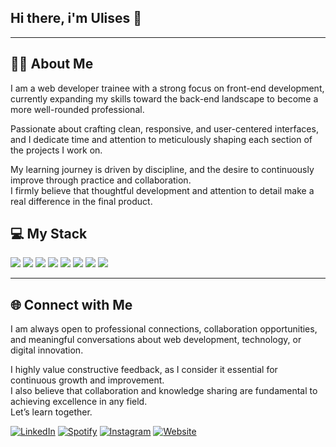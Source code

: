 ## Hi there, i'm Ulises 👋

---------

## 🧑‍💼 About Me

I am a web developer trainee with a strong focus on front-end development, currently expanding my skills toward the back-end landscape to become a more well-rounded professional.

Passionate about crafting clean, responsive, and user-centered interfaces, and I dedicate time and attention to meticulously shaping each section of the projects I work on.

My learning journey is driven by discipline, and the desire to continuously improve through practice and collaboration.  
I firmly believe that thoughtful development and attention to detail make a real difference in the final product.


## 💻 My Stack

<img src="https://img.shields.io/badge/-React-20232A?style=for-the-badge&logo=react&logoColor=61DAFB&label=" /> <img src="https://img.shields.io/badge/-JavaScript-323330?style=for-the-badge&logo=javascript&logoColor=F7DF1E&label=" /> <img src="https://img.shields.io/badge/-Tailwind-38B2AC?style=for-the-badge&logo=tailwind-css&logoColor=white&label=" /> <img src="https://img.shields.io/badge/-HTML5-E34F26?style=for-the-badge&logo=html5&logoColor=white&label=" /> <img src="https://img.shields.io/badge/-CSS3-1572B6?style=for-the-badge&logo=css3&logoColor=white&label=" /> <img src="https://img.shields.io/badge/-SQL-4479A1?style=for-the-badge&logo=sqlite&logoColor=white&label=" /> <img src="https://img.shields.io/badge/-Bootstrap-563D7C?style=for-the-badge&logo=bootstrap&logoColor=white&label=" /> <img src="https://img.shields.io/badge/-Firebase-FFCA28?style=for-the-badge&logo=firebase&logoColor=black&label=" />

------

## 🌐 Connect with Me

I am always open to professional connections, collaboration opportunities, and meaningful conversations about web development, technology, or digital innovation.

I highly value constructive feedback, as I consider it essential for continuous growth and improvement.  
I also believe that collaboration and knowledge sharing are fundamental to achieving excellence in any field.  
Let’s learn together.

[![LinkedIn](https://img.shields.io/badge/LinkedIn-0A66C2?style=for-the-badge&logo=linkedin&logoColor=white)](https://www.linkedin.com/in/ulises-valero-24b744229/)
[![Spotify](https://img.shields.io/badge/Spotify-1DB954?style=for-the-badge&logo=spotify&logoColor=white)](https://open.spotify.com/user/syjbf023ft14j1uh8d4aa8omd?si=6566e3c7303f44eb)
[![Instagram](https://img.shields.io/badge/Instagram-E4405F?style=for-the-badge&logo=instagram&logoColor=white)](https://www.instagram.com/uli.valeroo/)
[![Website](https://img.shields.io/badge/Website-000000?style=for-the-badge&logo=About.me&logoColor=white)](https://my-portfolio-ruddy-rho-br3x4qk1ua.vercel.app/)
